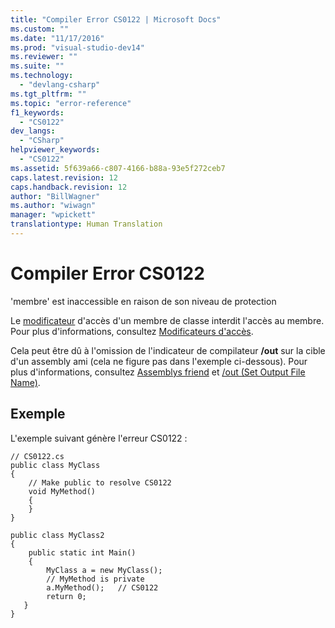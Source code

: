 ```yaml
---
title: "Compiler Error CS0122 | Microsoft Docs"
ms.custom: ""
ms.date: "11/17/2016"
ms.prod: "visual-studio-dev14"
ms.reviewer: ""
ms.suite: ""
ms.technology: 
  - "devlang-csharp"
ms.tgt_pltfrm: ""
ms.topic: "error-reference"
f1_keywords: 
  - "CS0122"
dev_langs: 
  - "CSharp"
helpviewer_keywords: 
  - "CS0122"
ms.assetid: 5f639a66-c807-4166-b88a-93e5f272ceb7
caps.latest.revision: 12
caps.handback.revision: 12
author: "BillWagner"
ms.author: "wiwagn"
manager: "wpickett"
translationtype: Human Translation
---
```

# Compiler Error CS0122
'membre' est inaccessible en raison de son niveau de protection  
  
 Le [modificateur](../../../csharp/language-reference/keywords/modifiers.md) d'accès d'un membre de classe interdit l'accès au membre.  Pour plus d'informations, consultez [Modificateurs d'accès](../../../csharp/programming-guide/classes-and-structs/access-modifiers.md).  
  
 Cela peut être dû à l'omission de l'indicateur de compilateur **\/out** sur la cible d'un assembly ami \(cela ne figure pas dans l'exemple ci\-dessous\).  Pour plus d'informations, consultez [Assemblys friend](../Topic/Friend%20Assemblies%20\(C%23%20and%20Visual%20Basic\).md) et [\/out \(Set Output File Name\)](../../../csharp/language-reference/compiler-options/out-compiler-option.md).  
  
## Exemple  
 L'exemple suivant génère l'erreur CS0122 :  
  
```  
// CS0122.cs  
public class MyClass  
{  
    // Make public to resolve CS0122  
    void MyMethod()  
    {  
    }  
}  
  
public class MyClass2  
{  
    public static int Main()  
    {  
        MyClass a = new MyClass();  
        // MyMethod is private  
        a.MyMethod();   // CS0122  
        return 0;  
   }  
}  
```